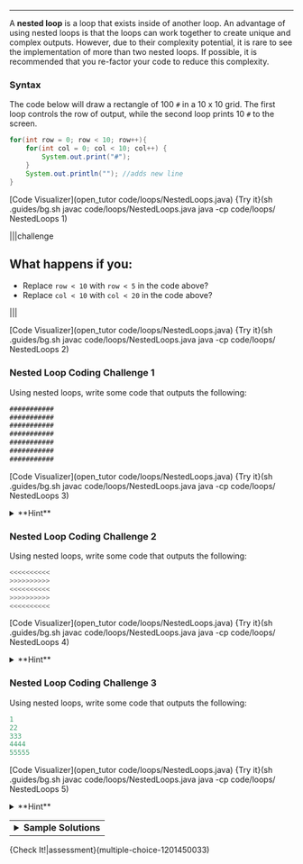 ---

A **nested loop** is a loop that exists inside of another loop. An advantage of using nested loops is that the loops can work together to create unique and complex outputs. However, due to their complexity potential, it is rare to see the implementation of more than two nested loops. If possible, it is recommended that you re-factor your code to reduce this complexity.

### Syntax
The code below will draw a rectangle of 100 `#` in a 10 x 10 grid. The first loop controls the row of output, while the second loop prints 10 `#` to the screen.

```java
for(int row = 0; row < 10; row++){
    for(int col = 0; col < 10; col++) {
        System.out.print("#");
    }
    System.out.println(""); //adds new line
}
```

[Code Visualizer](open_tutor code/loops/NestedLoops.java)
{Try it}(sh .guides/bg.sh javac code/loops/NestedLoops.java java -cp code/loops/ NestedLoops 1)

|||challenge
## What happens if you:
* Replace `row < 10` with `row < 5` in the code above?
* Replace `col < 10` with `col < 20` in the code above?

|||

[Code Visualizer](open_tutor code/loops/NestedLoops.java)
{Try it}(sh .guides/bg.sh javac code/loops/NestedLoops.java java -cp code/loops/ NestedLoops 2)

### Nested Loop Coding Challenge 1
Using nested loops, write some code that outputs the following:

```java
###########
###########
###########
###########
###########
###########
###########
```

[Code Visualizer](open_tutor code/loops/NestedLoops.java)
{Try it}(sh .guides/bg.sh javac code/loops/NestedLoops.java java -cp code/loops/ NestedLoops 3)

<details><summary>**Hint**</summary>The output is the same character (`#`). Make sure that your nested loops have the right numbers in the boolean expressions to get the appropriate number of rows and columns.</details>

### Nested Loop Coding Challenge 2
Using nested loops, write some code that outputs the following:

```java
<<<<<<<<<<
>>>>>>>>>>
<<<<<<<<<<
>>>>>>>>>>
<<<<<<<<<<
```

[Code Visualizer](open_tutor code/loops/NestedLoops.java)
{Try it}(sh .guides/bg.sh javac code/loops/NestedLoops.java java -cp code/loops/ NestedLoops 4)

<details><summary>**Hint**</summary>The output is a `<` when the outer loop variable is even (0, 2, 4) and a `>` when the outer loop variable is odd (1, 3).</details>

### Nested Loop Coding Challenge 3
Using nested loops, write some code that outputs the following:

```java
1
22
333
4444
55555
```

[Code Visualizer](open_tutor code/loops/NestedLoops.java)
{Try it}(sh .guides/bg.sh javac code/loops/NestedLoops.java java -cp code/loops/ NestedLoops 5)
  
<details><summary>**Hint**</summary>Note how the pattern goes from `1` to `5` starting on line 1 (through line 5) and prints the line number equal to the amount of times as that numbered line. First, the outer loop should start at `1`. Second, the inner loop should run the same amount of times as the row number up to the row number's limit.</details>
  
<table><tbody ><tr><td><details><summary>
	<b>Sample Solutions</b>
</summary><br>
  There are <i>multiple</i> ways to solve the challenges above but here are some sample solutions using various combinations of <code>for</code> and <code>while</code> loops:
  
```java
int row = 0;
while (row < 7) {
  int col = 0;
  while (col < 11) {
    System.out.print("#");
    col++;
  }
 System.out.println("");
  row++;
}
```

```java
for (int row = 0; row < 5; row++) {
  if (row % 2 == 0) {
    int col = 0;
    while (col < 10) {
      System.out.print("<");
      col++;
    }
    System.out.println("");
  }
  else {
    int col = 0;
    while (col < 10) {
      System.out.print(">");
      col++;
    }
    System.out.println("");
  }
}
```
  
```java
for (int row = 1; row <= 5; row++) {
  for (int col = 1; col <= row; col++) {
    System.out.print(row);
  }
  System.out.println("");
}
```

</details></td></tr></tbody>
</table>
  
{Check It!|assessment}(multiple-choice-1201450033)
